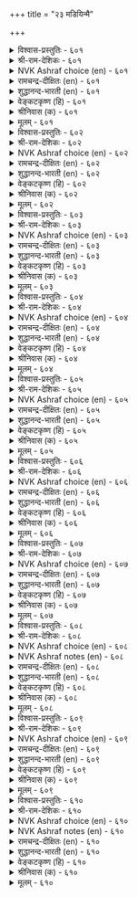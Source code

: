 +++
title = "२३ मडियिन्मै"

+++


<details><summary>विश्वास-प्रस्तुतिः - ६०१</summary>

कुडियॆन्नुम् कुण्ड्रा विळक्कम् मडियॆन्नुम्  
मासूर माय्न्दु कॆडुम्।       ६०१
</details>

<details><summary>श्री-राम-देशिकः - ६०१</summary>

अधिकारः ६१. आलस्याभावः  
कुलदीपं प्रभायुक्तमालस्याभिहिन्त तमः ।  
क्रमेण समभिव्याप्य शमयेत् प्रभया विना ॥ ६०१॥
</details>

<details><summary>NVK Ashraf choice (en) - ६०१</summary>

०६०१
The eternal flame of a family vanishes
When eclipsed by that dark cloud called laziness.
(Satguru Subramuniyaswami)
</details>

<details><summary>रामचन्द्र-दीक्षितः (en) - ६०१</summary>

601\. kuṭi eṉṉum kuṉṟā viḷakkam, maṭi eṉṉum  
mācu ūra, māyntu keṭum.

601\. If sloth extends its darkness it will extinguish the lustrous lamp of one’s family.  
</details>

<details><summary>शुद्धानन्द-भारती (en) - ६०१</summary>

1\. குடியென்னும் குன்றா விளக்கம் மடியென்னும்  
மாசூர மாய்ந்து கெடும்.  
Quenchless lamp of ancestry goes  
When foul idleness encloses.        601  
</details>

<details><summary>वेङ्कटकृष्ण (हि) - ६०१</summary>

601
जब तम से आलस्य के, आच्छादित हो जाय ।  
अक्षय दीप कुटुंब का, मंद मंद बुझ जाय ॥
</details>

<details><summary>श्रीनिवास (क) - ६०१</summary>

601. कुटुम्बवॆन्नुव नन्दद बॆळकु, सोमारितनवॆन्नुव कत्तलॆ व्यापिसि, आरि होगुत्तदॆ.

</details>

<details><summary>मूलम् - ६०१</summary>

कुडियॆन्नुम् कुण्ड्रा विळक्कम् मडियॆन्नुम्  
मासूर माय्न्दु कॆडुम्।       ६०१
</details>

<details><summary>विश्वास-प्रस्तुतिः - ६०२</summary>

मडियै मडिया ऒऴुगल् कुडियैक्  
कुडियाग वेण्डु पवर्।       ६०२
</details>

<details><summary>श्री-राम-देशिकः - ६०२</summary>

आलस्यवशमापन्नो यः प्रयत्नविवर्जितः ।  
कुलगौरवहानिः स्याद् दोषाः स्युस्तस्य जीविते ॥ ६०२॥
</details>

<details><summary>NVK Ashraf choice (en) - ६०२</summary>

०६०२
Sloth is dismissed as sloth by those
Who wish to retain their family repute.
(N.V.K. Ashraf)
</details>

<details><summary>रामचन्द्र-दीक्षितः (en) - ६०२</summary>

602\. maṭiyai maṭiyā oḻukal-kuṭiyaik  
kuṭiyāka vēṇṭupavar!.

602\. Those who wish the esteem of their family should never encourage sloth.  
</details>

<details><summary>शुद्धानन्द-भारती (en) - ६०२</summary>

2\. மடியை மடியா ஒழுகல் குடியைக்  
குடியாக வேண்டு பவர்.  
To make your home an ideal home  
Loath sloth as sloth; refuse it room.        602  
</details>

<details><summary>वेङ्कटकृष्ण (हि) - ६०२</summary>

602
जो चाहें निज वंश का, बना रहे उत्कर्ष ।  
नाश करें आलस्य का, करते उसका धर्ष ॥
</details>

<details><summary>श्रीनिवास (क) - ६०२</summary>

602. तम्म वंशवन्नु बॆळकागि बॆळगबयसुववरु, आलस्यवन्नु व्याधियॆन्दु तिळिदु दॊरमाडबेकु.

</details>

<details><summary>मूलम् - ६०२</summary>

मडियै मडिया ऒऴुगल् कुडियैक्  
कुडियाग वेण्डु पवर्।       ६०२
</details>

<details><summary>विश्वास-प्रस्तुतिः - ६०३</summary>

मडिमडिक् कॊण्डॊऴुगुम् पेदै पिऱन्द  
कुडिमडियुम् तन्निनुम् मुन्दु।       ६०३
</details>

<details><summary>श्री-राम-देशिकः - ६०३</summary>

अनर्थकरमालस्यं जडो यः कुरुते वशे ।  
तन्नाशात्पूर्वमेवास्य कुलं विलयमाप्नुयात् ॥ ६०३॥
</details>

<details><summary>NVK Ashraf choice (en) - ६०३</summary>

०६०३
A fool, who holds on to sloth,
Will ruin his household before he gets ruined.
(N.V.K. Ashraf)
</details>

<details><summary>रामचन्द्र-दीक्षितः (en) - ६०३</summary>

603\. maṭi maṭik koṇṭu oḻukum pētai piṟanta  
kuṭi maṭiyum, taṉṉiṉum muntu.

603\. The family of the fool who hugs sloth in his own lap fades away before him.  
</details>

<details><summary>शुद्धानन्द-भारती (en) - ६०३</summary>

3\. மடிமடிக் கொண்டொழுகும் பேதை பிறந்த  
குடிமடியும் தன்னினும் முந்து.  
The fool who fosters sluggishness  
Before he dies ruins his house.        603  
</details>

<details><summary>वेङ्कटकृष्ण (हि) - ६०३</summary>

603
गोद लिये आलस्य को, जो जड़ करे विलास ।  
होगा उसके पूर्व ही, जात-वंश का नाश ॥
</details>

<details><summary>श्रीनिवास (क) - ६०३</summary>

603. आलसियागि नडॆदु बाळुव मूर्खनु जनिसिद वंशवु अदनिगिन्त मुञ्चॆये अवसान पडॆयुवुदु.

</details>

<details><summary>मूलम् - ६०३</summary>

मडिमडिक् कॊण्डॊऴुगुम् पेदै पिऱन्द  
कुडिमडियुम् तन्निनुम् मुन्दु।       ६०३
</details>

<details><summary>विश्वास-प्रस्तुतिः - ६०४</summary>

कुडिमडिन्दु कुट्रम् पॆरुगुम् मडिमडिन्दु  
माण्ड उञट्रि लवर्क्कु।       ६०४
</details>

<details><summary>श्री-राम-देशिकः - ६०४</summary>

यो वाऽऽलस्यगुणाविष्टः शुद्धयत्नविवर्जितः ।  
तस्य दोषाः सम्भवन्ति लीयते च कुलोन्नतिः ॥ ६०४॥
</details>

<details><summary>NVK Ashraf choice (en) - ६०४</summary>

०६०४
The society that broods in sloth without striving,
Decays and steeps in crime. *
(J. Narayanaswamy)
</details>

<details><summary>रामचन्द्र-दीक्षितः (en) - ६०४</summary>

604\. kuṭi maṭintu, kuṟṟam perukum-maṭi maṭintu,  
māṇṭa uñaṟṟu ilavarkku.

604\. Faults will be many among those who are devoid of exertion and will result in the ruin of their families.  
</details>

<details><summary>शुद्धानन्द-भारती (en) - ६०४</summary>

4\. குடிமடிந்து குற்றம் பெருகும் மடிமடிந்து  
மாண்ட உஞற்றில வர்க்கு.  
Who strive not high, sunk deep in sloth  
Ruin their house by evil growth.        604  
</details>

<details><summary>वेङ्कटकृष्ण (हि) - ६०४</summary>

604
जो सुस्ती में मग्न हों, यत्न बिना सुविशेष ।  
तो उनका कुल नष्ट हो, बढ़ें दोष निःशेष ॥
</details>

<details><summary>श्रीनिवास (क) - ६०४</summary>

604. सोमारितनदल्ले मुळुगि विशेष प्रयत्नवेनू माडदवरिगॆ, अवर कुलवु नाशवागि, अपराधगळु हॆच्चुवुवु.

</details>

<details><summary>मूलम् - ६०४</summary>

कुडिमडिन्दु कुट्रम् पॆरुगुम् मडिमडिन्दु  
माण्ड उञट्रि लवर्क्कु।       ६०४
</details>

<details><summary>विश्वास-प्रस्तुतिः - ६०५</summary>

नॆडुनीर् मऱवि मडिदुयिल् नान्गुम्  
कॆडुनीरार् कामक् कलन्।       ६०५
</details>

<details><summary>श्री-राम-देशिकः - ६०५</summary>

दीर्घनिद्रादीर्घसूत्रविस्मृत्यालस्यसंयुताः ।  
नौकां मग्नोन्मुखां प्राप्ता इव नश्यन्ति ते ध्रुवम् ॥ ६०५॥
</details>

<details><summary>NVK Ashraf choice (en) - ६०५</summary>

०६०५
The pleasure-junks of destruction are four:
Procrastination, forgetfulness, sloth and sleep.
(P.S. Sundaram)
</details>

<details><summary>रामचन्द्र-दीक्षितः (en) - ६०५</summary>

605\. neṭu nīr, maṟavi, maṭi, tuyil, nāṉkum  
keṭum nīrār kāmak kalaṉ.

605\. Procrastination, carelessness, sluggardliness and sleep are the four boats fondly entered into by those who go to ruin.  
</details>

<details><summary>शुद्धानन्द-भारती (en) - ६०५</summary>

5\. நெடுநீர் மறவி மடிதுயில் நான்கும்  
கெடுநீரார் காமக் கலன்.  
To lag, forget, idle and doze  
These four are pleasure boats of loss.        605  
</details>

<details><summary>वेङ्कटकृष्ण (हि) - ६०५</summary>

605
दीर्घसूत्रता, विस्मरण, सुस्ती, निद्रा-चाव ।  
जो जन चाहें डूबना, चारों हैं प्रिय नाव ॥
</details>

<details><summary>श्रीनिवास (क) - ६०५</summary>

605. कालविळम्ब, मरॆवु, आलस्य हागू अतिनिद्रॆ- ई नाल्कू कॆडुव स्वभाववुळ्ळवरु बयसि एरुव मोहक
नावॆयागुवुदु.

</details>

<details><summary>मूलम् - ६०५</summary>

नॆडुनीर् मऱवि मडिदुयिल् नान्गुम्  
कॆडुनीरार् कामक् कलन्।       ६०५
</details>

<details><summary>विश्वास-प्रस्तुतिः - ६०६</summary>

पडियुडैयार् पट्रमैन्दक् कण्णुम् मडियुडैयार्  
माण्बयन् ऎय्दल् अरिदु।       ६०६
</details>

<details><summary>श्री-राम-देशिकः - ६०६</summary>

स्वयं मैत्री भवतु वा महद्भिः चक्रवर्तिभिः ।  
न कोऽपि लाभस्तेन स्यात् आलस्यगुणवान् यदि ॥ ६०६॥
</details>

<details><summary>NVK Ashraf choice (en) - ६०६</summary>

०६०६
Seldom do men possessed by sloth achieve anything great
Even if they possess worldly wealth. *
(Satguru Subramuniyaswami)
</details>

<details><summary>रामचन्द्र-दीक्षितः (en) - ६०६</summary>

606\. paṭi uṭaiyār paṟṟu amaintakkaṇṇum, maṭi uṭaiyār  
māṇ payaṉ eytal aritu.

606\. Even when the wealth of the rulers of all earth is within his reach, the slothful will hardly derive any great benefit from it.  
</details>

<details><summary>शुद्धानन्द-भारती (en) - ६०६</summary>

6\. படியுடையார் பற்றமைந்தக் கண்ணும் மடியுடையார்  
மாண்பயன் எய்தல் அரிது.  
With all the wealth of lords of earth  
The slothful gain nothing of worth.        606  
</details>

<details><summary>वेङ्कटकृष्ण (हि) - ६०६</summary>

606
सार्वभौम की श्री स्वयं, चाहे आवे पास ।  
तो भी जो हैं आलसी, पावें नहिं फल ख़ास ॥
</details>

<details><summary>श्रीनिवास (क) - ६०६</summary>

606. आलसिगळु राजैश्वर्यवन्नु तावागिये पडॆद मेलू (अदरिन्द) विशेष फलवन्नु पडॆयलु साध्यविल्ल.

</details>

<details><summary>मूलम् - ६०६</summary>

पडियुडैयार् पट्रमैन्दक् कण्णुम् मडियुडैयार्  
माण्बयन् ऎय्दल् अरिदु।       ६०६
</details>

<details><summary>विश्वास-प्रस्तुतिः - ६०७</summary>

इडिबुरिन्दु ऎळ्ळुञ् जॊल् केट्पर् मडिबुरिन्दु  
माण्ड उञट्रि लवर्।       ६०७
</details>

<details><summary>श्री-राम-देशिकः - ६०७</summary>

विशेषयत्नरहिताः कार्येष्वालस्यभाग्जनाः ।  
क्रूरवाक्यैर्विनिन्द्यास्ते भवन्ति सुहृदां पुरः ॥ ६०७॥
</details>

<details><summary>NVK Ashraf choice (en) - ६०७</summary>

०६०७
The lazy ones, inept in noble exertion,
Must endure scolding and scorn. *
(Satguru Subramuniyaswami)
</details>

<details><summary>रामचन्द्र-दीक्षितः (en) - ६०७</summary>

607\. iṭipurintu, eḷḷum col kēṭpar-maṭipurintu  
māṇṭa uñaṟṟu ilavar.

607\. Lovers of idleness with no praiseworthy exertion will be the butt of disgrace and will receive words of rebuke.  
</details>

<details><summary>शुद्धानन्द-भारती (en) - ६०७</summary>

7\. இடிபுரிந்து எள்ளுஞ்சொல் கேட்பர் மடிபுரிந்து  
மாண்ட உஞற்றி லவர்.  
The slothful lacking noble deeds  
Subject themselves to scornful words.        607  
</details>

<details><summary>वेङ्कटकृष्ण (हि) - ६०७</summary>

607
सुस्ती-प्रिय बन, यत्न सुठि, करते नहिं जो लोग ।  
डांट तथा उपहास भी, सुनते हैं वे लोग ॥
</details>

<details><summary>श्रीनिवास (क) - ६०७</summary>

607. आलस्यवन्ने बयसि, विशेषवाद प्रयत्नदल्लि तॊडगदवरु स्नेहितरिन्द कटुवाद अपनिन्दॆगॆ गुरियागुवरु.

</details>

<details><summary>मूलम् - ६०७</summary>

इडिबुरिन्दु ऎळ्ळुञ् जॊल् केट्पर् मडिबुरिन्दु  
माण्ड उञट्रि लवर्।       ६०७
</details>

<details><summary>विश्वास-प्रस्तुतिः - ६०८</summary>

मडिमै कुडिमैक्कण् तङ्गिन्दन् ऒन्नार्क्कु  
अडिमै पुगुत्ति विडुम्।       ६०८
</details>

<details><summary>श्री-राम-देशिकः - ६०८</summary>

आलस्याभिहितो दोषः सत्कुले जनुषं नरम् ।  
यद्याप्नोति झाडित्येषः शत्रूणां वशमानयेत् ॥ ६०८॥
</details>

<details><summary>NVK Ashraf choice (en) - ६०८</summary>

०६०८
If sloth inhabits a family,
The family will soon be enslaved to its foes. *
(V.V.S. Aiyar)
</details>

<details><summary>NVK Ashraf notes (en) - ६०८</summary>

६०८. Ahort crisp translations, but not close to original: "Sloth enslaves a house to its enemies" - (P.S. Sundaram)
</details>

<details><summary>रामचन्द्र-दीक्षितः (en) - ६०८</summary>

608\. maṭimai kuṭimaikkaṇ taṅkiṉ, taṉ oṉṉārkku  
aṭimai pukuttiviṭum.

608\. If sloth comes to stay in one’s family, it will make one the slave of one’s enemies.  
</details>

<details><summary>शुद्धानन्द-भारती (en) - ६०८</summary>

8\. மடிமை குடிமைக்கண் தங்கின்தன் ஒன்னார்க்கு  
அடிமை புகுத்தி விடும்.  
If sloth invades a noble house  
It will become a slave of foes.        608  
</details>

<details><summary>वेङ्कटकृष्ण (हि) - ६०८</summary>

608
घर कर ले आलस्य यदि, रह कुलीन के पास ।  
उसके रिपु के वश उसे, बनायगा वह दास ॥
</details>

<details><summary>श्रीनिवास (क) - ६०८</summary>

608. आलस्यवु हिरिय वंशद अरसनल्लि सीरिकॊण्डरॆ अवनन्नु हगॆगळ अडियाळिगॆ माडिबिडुवुदु.

</details>

<details><summary>मूलम् - ६०८</summary>

मडिमै कुडिमैक्कण् तङ्गिन्दन् ऒन्नार्क्कु  
अडिमै पुगुत्ति विडुम्।       ६०८
</details>

<details><summary>विश्वास-प्रस्तुतिः - ६०९</summary>

कुडियाण्मै युळ्वन्द कुट्रम् ऒरुवन्  
मडियाण्मै माट्रक् कॆडुम्।       ६०९
</details>

<details><summary>श्री-राम-देशिकः - ६०९</summary>

कुलीनत्वं पौरुषं च तस्य स्याद्दोषवर्जितम् ।  
आलस्यरूपदोषेण यो भवेन्न वशीकृतः ॥ ६०९॥
</details>

<details><summary>NVK Ashraf choice (en) - ६०९</summary>

०६०९
Even inherent flaws in a family can be overcome
By getting rid of indolence.
(N.V.K. Ashraf)
</details>

<details><summary>रामचन्द्र-दीक्षितः (en) - ६०९</summary>

609\. kuṭi, āṇmaiyuḷ vanta kuṟṟam, oruvaṉ  
maṭi āṇmai māṟṟa, keṭum.

609\. By conquering sloth, one can wipe out the reproach that has come over one’s family.  
</details>

<details><summary>शुद्धानन्द-भारती (en) - ६०९</summary>

9\. குடியாண்மை யுள்வந்த குற்றம் ஒருவன்  
மடியாண்மை மாற்றக் கெடும்.  
The blots on race and rule shall cease  
When one from sloth gets his release.        609  
</details>

<details><summary>वेङ्कटकृष्ण (हि) - ६०९</summary>

609
सुस्ती-पालन बान का, कर देगा यदि अंत ।  
वंश और पुरुषार्थ में, लगे दोष हों अंत ॥
</details>

<details><summary>श्रीनिवास (क) - ६०९</summary>

609. ऒब्बनु तन्न आलस्यवन्नु कित्तॊगॆदरॆ, वंषदल्लियू, अवन कलितनदल्लियू बन्द दोषवु परिहारवागुवुदु.

</details>

<details><summary>मूलम् - ६०९</summary>

कुडियाण्मै युळ्वन्द कुट्रम् ऒरुवन्  
मडियाण्मै माट्रक् कॆडुम्।       ६०९
</details>

<details><summary>विश्वास-प्रस्तुतिः - ६१०</summary>

मडियिला मन्नवन् ऎय्दुम् अडियळन्दान्  
ताअय तॆल्लाम् ऒरुङ्गु।       ६१०
</details>

<details><summary>श्री-राम-देशिकः - ६१०</summary>

विष्णुस्त्रिविक्रमो भूत्वा मितवान् यज्जगत्त्रयम् ।  
विन्देत् तज्जगत्सर्वमालस्यरहितो नृपः ॥ ६१०॥
</details>

<details><summary>NVK Ashraf choice (en) - ६१०</summary>

०६१०
A king freed of sloth can get at once
All that the Lord had measured by his feet. *
(P.S. Sundaram), (K. Krishnaswamy & Vijaya Ramkumar)
</details>

<details><summary>NVK Ashraf notes (en) - ६१०</summary>

६१०. The word "अडि अळन्दान्" [who measured by his feet] refers to the belief that Lord Vishnu's measured the whole universe in three strides.
</details>

<details><summary>रामचन्द्र-दीक्षितः (en) - ६१०</summary>

610\. maṭi ilā maṉṉavaṉ eytum-aṭi aḷantāṉ  
tāayatu ellām oruṅku.

610\. All the universe once measured by God will be with the king of no sloth.  
</details>

<details><summary>शुद्धानन्द-भारती (en) - ६१०</summary>

10\. மடியிலா மன்னவன் எய்தும் அடியளந்தான்  
தாஅய தெல்லாம் ஒருங்கு.  
The slothless king shall gain en masse  
*All regions trod by Lord apace.        610  
</details>

<details><summary>वेङ्कटकृष्ण (हि) - ६१०</summary>

610
क़दम बढ़ा कर विष्णु ने, जिसे किया था व्याप्त ।  
वह सब आलसहीन नृप, करे एकदम प्राप्त ॥
</details>

<details><summary>श्रीनिवास (क) - ६१०</summary>

610. तन्नडिगळिन्द लोकवन्ने अळॆद भयवन्तनु व्यापिसिरुव भागवन्नॆल्ला आलस्यवन्नु कळॆद अरसनु ऒट्टिगे
पडॆयुवनु.
</details>

<details><summary>मूलम् - ६१०</summary>

मडियिला मन्नवन् ऎय्दुम् अडियळन्दान्  
ताअय तॆल्लाम् ऒरुङ्गु।       ६१०
</details>
